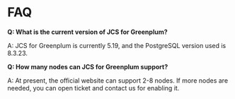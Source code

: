 # FAQ

**Q: What is the current version of JCS for Greenplum?**

A: JCS for Greenplum is currently 5.19, and the PostgreSQL version used is 8.3.23.

**Q: How many nodes can JCS for Greenplum support?**

A: At present, the official website can support 2-8 nodes. If more nodes are needed, you can open ticket and contact us for enabling it.

